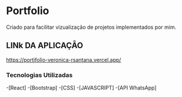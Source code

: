 # Portfolio
Criado para facilitar vizualização de projetos implementados por mim.

## LINk DA APLICAÇÂO 
https://portifolio-veronica-rsantana.vercel.app/


### Tecnologias Utilizadas

-[React]
-[Bootstrap]
-[CSS]
-[JAVASCRIPT]
-[API WhatsApp]

